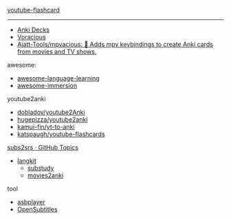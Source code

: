 [youtube-flashcard](https://github.com/noy4/youtube-flashcard)

---

- [Anki Decks](https://anki-decks.com/)
- [Voracious](https://voracious.app/)
- [Ajatt-Tools/mpvacious: 🍜 Adds mpv keybindings to create Anki cards from movies and TV shows.](https://github.com/Ajatt-Tools/mpvacious)



awesome:
- [awesome-language-learning](https://github.com/Vuizur/awesome-language-learning)
- [awesome-immersion](https://github.com/nakopylov/awesome-immersion)



youtube2anki
- [dobladov/youtube2Anki](https://github.com/dobladov/youtube2Anki)
- [hugepizza/youtube2anki](https://github.com/hugepizza/youtube2anki)
- [kamui-fin/yt-to-anki](https://github.com/kamui-fin/yt-to-anki)
- [katspaugh/youtube-flashcards](https://github.com/katspaugh/youtube-flashcards)

[subs2srs · GitHub Topics](https://github.com/topics/subs2srs)
- [langkit](https://github.com/tassa-yoniso-manasi-karoto/langkit)
  - [substudy](https://github.com/emk/subtitles-rs/tree/master/substudy)
  - [movies2anki](https://github.com/kelciour/movies2anki)


tool
- [asbplayer](https://github.com/killergerbah/asbplayer)
- [OpenSubtitles](https://www.opensubtitles.org/)

